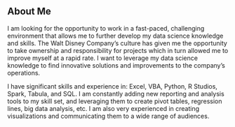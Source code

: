 ## About Me

I am looking for the opportunity to work in a fast-paced, challenging environment that allows me to further develop my data science knowledge and skills. The Walt Disney Company’s culture has given me the opportunity to take ownership and responsibility for projects which in turn allowed me to improve myself at a rapid rate. I want to leverage my data science knowledge to find innovative solutions and improvements to the company’s operations. 

I have significant skills and experience in: Excel, VBA,  Python, R Studios, Spark, Tabula, and SQL. I am constantly adding new reporting and analysis tools to my skill set, and leveraging them to create pivot tables, regression lines, big data analysis, etc. I am also very experienced in creating visualizations and communicating them to a wide range of audiences.
